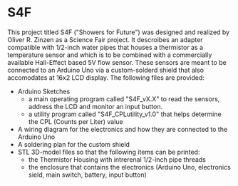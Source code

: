 # S4F
This project titled S4F ("Showers for Future") was designed and realized by Oliver R. Zinzen as a Science Fair project.
It descroibes an adapter compatible with 1/2-inch water pipes that houses a thermistor as a temperature sensor and which is to be combined with a commercially available Hall-Effect based 5V flow sensor. These sensors are meant to be connected to an Arduino Uno via a custom-solderd shield that also accomodates at 16x2 LCD display.
The following files are provided:
- Arduino Sketches
  - a main operating program called "S4F_vX.X" to read the sensors, address the LCD and monitor an input button.
  - a utility program called "S4F_CPLutility_v1.0" that helps determine the CPL (Counts per Liter) value 
- A wiring diagram for the electronics and how they are connected to the Arduino Uno
- A soldering plan for the custom shield
- STL 3D-model files so that the following items can be printed:
  - the Thermistor Housing with intrerenal 1/2-inch pipe threads
  - the enclosure that contains the electronics (Arduino Uno, electronics sield, main switch, battery, input button)
